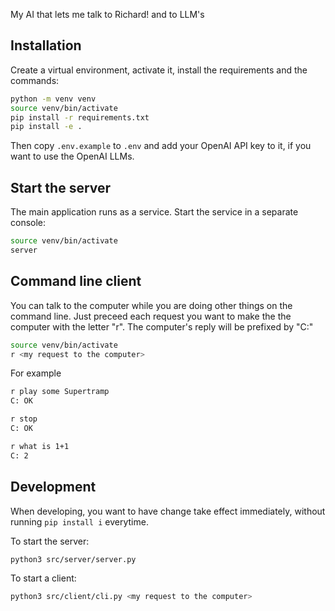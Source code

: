 My AI that lets me talk to Richard! and to LLM's

## Installation

Create a virtual environment, activate it, install the requirements and the commands:

~~~bash
python -m venv venv
source venv/bin/activate
pip install -r requirements.txt
pip install -e .
~~~

Then copy `.env.example` to `.env` and add your OpenAI API key to it, if you want to use the OpenAI LLMs.

## Start the server

The main application runs as a service. Start the service in a separate console:

~~~bash
source venv/bin/activate
server
~~~

## Command line client

You can talk to the computer while you are doing other things on the command line.
Just preceed each request you want to make the the computer with the letter "r".
The computer's reply will be prefixed by "C:"

~~~bash
source venv/bin/activate
r <my request to the computer>
~~~

For example

~~~bash
r play some Supertramp
C: OK

r stop
C: OK

r what is 1+1
C: 2
~~~

## Development

When developing, you want to have change take effect immediately, without running `pip install i` everytime.

To start the server:

~~~bash
python3 src/server/server.py
~~~

To start a client:

~~~bash
python3 src/client/cli.py <my request to the computer>
~~~
